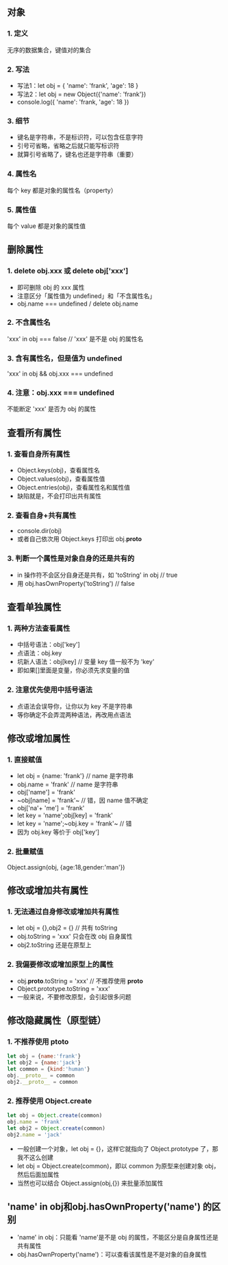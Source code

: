 ## 对象
### 1. 定义
无序的数据集合，键值对的集合
### 2. 写法
- 写法1：let obj = { 'name': 'frank', 'age': 18 }
- 写法2：let obj = new Object({'name': 'frank'})
- console.log({ 'name': 'frank, 'age': 18 })
### 3. 细节
- 键名是字符串，不是标识符，可以包含任意字符
- 引号可省略，省略之后就只能写标识符
- 就算引号省略了，键名也还是字符串（重要）
### 4. 属性名
每个 key 都是对象的属性名（property）
### 5. 属性值
每个 value 都是对象的属性值

## 删除属性
### 1. delete obj.xxx 或 delete obj['xxx']
- 即可删除 obj 的 xxx 属性
- 注意区分「属性值为 undefined」和「不含属性名」
- obj.name === undefined / delete obj.name
### 2. 不含属性名
'xxx' in obj === false // 'xxx' 是不是 obj 的属性名
### 3. 含有属性名，但是值为 undefined
'xxx' in obj && obj.xxx === undefined
### 4. 注意：obj.xxx === undefined
不能断定 'xxx' 是否为 obj 的属性


## 查看所有属性
### 1. 查看自身所有属性
- Object.keys(obj)，查看属性名
- Object.values(obj)，查看属性值
- Object.entries(obj)，查看属性名和属性值
- 缺陷就是，不会打印出共有属性
### 2. 查看自身+共有属性
- console.dir(obj)
- 或者自己依次用 Object.keys 打印出 obj.__proto__
### 3. 判断一个属性是对象自身的还是共有的
- in 操作符不会区分自身还是共有，如 'toString' in obj // true
- 用 obj.hasOwnProperty('toString') // false

## 查看单独属性
### 1. 两种方法查看属性
- 中括号语法：obj['key']
- 点语法：obj.key
- 坑新人语法：obj[key] // 变量 key 值一般不为 'key'
- 即如果[]里面是变量，你必须先求变量的值
### 2. 注意优先使用中括号语法
- 点语法会误导你，让你以为 key 不是字符串
- 等你确定不会弄混两种语法，再改用点语法


## 修改或增加属性
### 1. 直接赋值
- let obj = {name: 'frank'} // name 是字符串
- obj.name = 'frank' // name 是字符串
- obj['name'] = 'frank'
- ~obj[name] = 'frank'~ // 错，因 name 值不确定
- obj['na'+ 'me'] = 'frank'
- let key = 'name';obj[key] = 'frank'
- let key = 'name';~obj.key = 'frank'~ // 错
- 因为 obj.key 等价于 obj['key']
### 2. 批量赋值
Object.assign(obj, {age:18,gender:'man'})

## 修改或增加共有属性
### 1. 无法通过自身修改或增加共有属性
- let obj = {},obj2 = {} // 共有 toString
- obj.toString = 'xxx' 只会在改 obj 自身属性
- obj2.toString 还是在原型上
### 2. 我偏要修改或增加原型上的属性
- obj.__proto__.toString = 'xxx' // 不推荐使用 __proto__
- Object.prototype.toString = 'xxx'
- 一般来说，不要修改原型，会引起很多问题 


## 修改隐藏属性（原型链）
### 1. 不推荐使用 __ptoto__
```js
let obj = {name:'frank'}
let obj2 = {name:'jack'}
let common = {kind:'human'}
obj.__proto__ = common
obj2.__proto__ = common
```
### 2. 推荐使用 Object.create
```js
let obj = Object.create(common)
obj.name = 'frank'
let obj2 = Object.create(common)
obj2.name = 'jack'
```
- 一般创建一个对象，let obj = {}，这样它就指向了 Object.prototype 了，那我不这么创建
- let obj = Object.create(common)，即以 common 为原型来创建对象 obj，然后后面加属性
- 当然也可以结合 Object.assign(obj,{}) 来批量添加属性


## 'name' in obj和obj.hasOwnProperty('name') 的区别
- 'name' in obj：只能看 'name'是不是 obj 的属性，不能区分是自身属性还是共有属性
- obj.hasOwnProperty('name')：可以查看该属性是不是对象的自身属性

